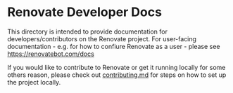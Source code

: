 # Renovate Developer Docs

This directory is intended to provide documentation for developers/contributors on the Renovate project. For user-facing documentation - e.g. for how to confiure Renovate as a user - please see https://renovatebot.com/docs

If you would like to contribute to Renovate or get it running locally for some others reason, please check out [contributing.md](../.github/contributing.md) for steps on how to set up the project locally.

